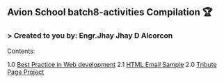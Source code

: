 ## Avion School batch8-activities Compilation :trophy:

### > Created to you by: Engr.Jhay Jhay D Alcorcon

Contents:

1.0  [Best Practice in Web development](/Lecture1/index.html)
2.1  [HTML Email Sample](/Lecture2/index.html)
2.0  [Tribute Page Project](/Lecture2.1/index.html)
